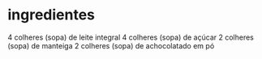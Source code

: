 # ingredientes
4 colheres (sopa) de leite integral
4 colheres (sopa) de açúcar
2 colheres (sopa) de manteiga
2 colheres (sopa) de achocolatado em pó